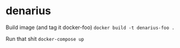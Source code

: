 # denarius

Build image (and tag it docker-foo)
`docker build -t denarius-foo .`

Run that shit
`docker-compose up`
